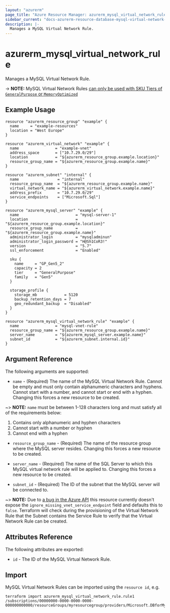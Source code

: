 ```yaml
---
layout: "azurerm"
page_title: "Azure Resource Manager: azurerm_mysql_virtual_network_rule"
sidebar_current: "docs-azurerm-resource-database-mysql-virtual-network-rule"
description: |-
  Manages a MySQL Virtual Network Rule.
---
```


# azurerm_mysql_virtual_network_rule

Manages a MySQL Virtual Network Rule.

-> **NOTE:** MySQL Virtual Network Rules [can only be used with SKU Tiers of `GeneralPurpose` or `MemoryOptimized`](https://docs.microsoft.com/en-us/azure/mysql/concepts-data-access-and-security-vnet)

## Example Usage

```hcl
resource "azurerm_resource_group" "example" {
  name     = "example-resources"
  location = "West Europe"
}

resource "azurerm_virtual_network" "example" {
  name                = "example-vnet"
  address_space       = ["10.7.29.0/29"]
  location            = "${azurerm_resource_group.example.location}"
  resource_group_name = "${azurerm_resource_group.example.name}"
}

resource "azurerm_subnet" "internal" {
  name                 = "internal"
  resource_group_name  = "${azurerm_resource_group.example.name}"
  virtual_network_name = "${azurerm_virtual_network.example.name}"
  address_prefix       = "10.7.29.0/29"
  service_endpoints    = ["Microsoft.Sql"]
}

resource "azurerm_mysql_server" "example" {
  name                         = "mysql-server-1"
  location                     = "${azurerm_resource_group.example.location}"
  resource_group_name          = "${azurerm_resource_group.example.name}"
  administrator_login          = "mysqladminun"
  administrator_login_password = "H@Sh1CoR3!"
  version                      = "5.7"
  ssl_enforcement              = "Enabled"

  sku {
    name     = "GP_Gen5_2"
    capacity = 2
    tier     = "GeneralPurpose"
    family   = "Gen5"
  }

  storage_profile {
    storage_mb            = 5120
    backup_retention_days = 7
    geo_redundant_backup  = "Disabled"
  }
}

resource "azurerm_mysql_virtual_network_rule" "example" {
  name                = "mysql-vnet-rule"
  resource_group_name = "${azurerm_resource_group.example.name}"
  server_name         = "${azurerm_mysql_server.example.name}"
  subnet_id           = "${azurerm_subnet.internal.id}"
}
```

## Argument Reference

The following arguments are supported:

* `name` - (Required) The name of the MySQL Virtual Network Rule. Cannot be empty and must only contain alphanumeric characters and hyphens. Cannot start with a number, and cannot start or end with a hyphen. Changing this forces a new resource to be created.

~> **NOTE:** `name` must be between 1-128 characters long and must satisfy all of the requirements below:
1. Contains only alphanumeric and hyphen characters
2. Cannot start with a number or hyphen
3. Cannot end with a hyphen

* `resource_group_name` - (Required) The name of the resource group where the MySQL server resides. Changing this forces a new resource to be created.

* `server_name` - (Required) The name of the SQL Server to which this MySQL virtual network rule will be applied to. Changing this forces a new resource to be created.

* `subnet_id` - (Required) The ID of the subnet that the MySQL server will be connected to.

~> **NOTE:** Due to [a bug in the Azure API](https://github.com/Azure/azure-rest-api-specs/issues/3719) this resource currently doesn't expose the `ignore_missing_vnet_service_endpoint` field and defaults this to `false`. Terraform will check during the provisioning of the Virtual Network Rule that the Subnet contains the Service Rule to verify that the Virtual Network Rule can be created.

## Attributes Reference

The following attributes are exported:

* `id` - The ID of the MySQL Virtual Network Rule.

## Import

MySQL Virtual Network Rules can be imported using the `resource id`, e.g.

```shell
terraform import azurerm_mysql_virtual_network_rule.rule1 /subscriptions/00000000-0000-0000-0000-000000000000/resourceGroups/myresourcegroup/providers/Microsoft.DBforMySQL/servers/myserver/virtualNetworkRules/vnetrulename
```
